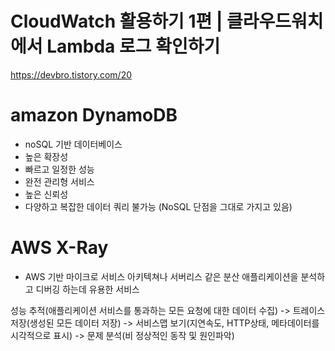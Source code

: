 # CloudWatch 활용하기 1편 | 클라우드워치에서 Lambda 로그 확인하기

https://devbro.tistory.com/20

# amazon DynamoDB

- noSQL 기반 데이터베이스
- 높은 확장성
- 빠르고 일정한 성능
- 완전 관리형 서비스
- 높은 신뢰성
- 다양하고 복잡한 데이터 쿼리 불가능  (NoSQL 단점을 그대로 가지고 있음)

# AWS X-Ray

- AWS 기반 마이크로 서비스 아키텍쳐나 서버리스 같은 분산 애플리케이션을 분석하고 디버깅 하는데 유용한 서비스

성능 추적(애플리케이션 서비스를 통과하는 모든 요청에 대한 데이터 수집) -> 트레이스 저장(생성된 모든 데이터 저장) -> 서비스맵 보기(지연속도, HTTP상태, 메타데이터를 시각적으로 표시) -> 문제 분석(비 정상적인 동작 및 원인파악)

